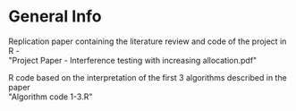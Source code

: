# General Info
Replication paper containing the literature review and code of the project in R - </br>
"Project Paper - Interference testing with increasing allocation.pdf"

R code based on the interpretation of the first 3 algorithms described in the paper </br>
"Algorithm code 1-3.R"

